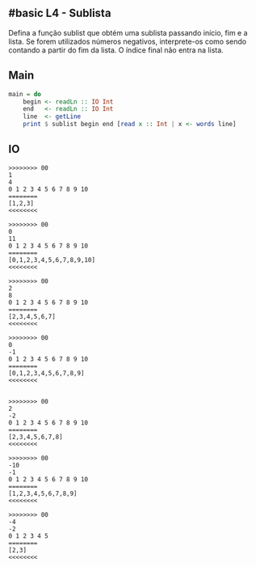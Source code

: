 ## #basic L4 - Sublista

Defina a função sublist que obtém uma sublista passando início, fim e a lista. Se forem utilizados números negativos, interprete-os como sendo contando a partir do fim da lista. O índice final não entra na lista.

## Main

```hs
main = do
    begin <- readLn :: IO Int
    end   <- readLn :: IO Int
    line  <- getLine
    print $ sublist begin end [read x :: Int | x <- words line]
```

## IO
```
>>>>>>>> 00
1
4
0 1 2 3 4 5 6 7 8 9 10
========
[1,2,3]
<<<<<<<<

>>>>>>>> 00
0
11
0 1 2 3 4 5 6 7 8 9 10
========
[0,1,2,3,4,5,6,7,8,9,10]
<<<<<<<<

>>>>>>>> 00
2
8
0 1 2 3 4 5 6 7 8 9 10
========
[2,3,4,5,6,7]
<<<<<<<<

>>>>>>>> 00
0
-1
0 1 2 3 4 5 6 7 8 9 10
========
[0,1,2,3,4,5,6,7,8,9]
<<<<<<<<


>>>>>>>> 00
2
-2
0 1 2 3 4 5 6 7 8 9 10
========
[2,3,4,5,6,7,8]
<<<<<<<<

>>>>>>>> 00
-10
-1
0 1 2 3 4 5 6 7 8 9 10
========
[1,2,3,4,5,6,7,8,9]
<<<<<<<<

>>>>>>>> 00
-4
-2
0 1 2 3 4 5
========
[2,3]
<<<<<<<<
```
